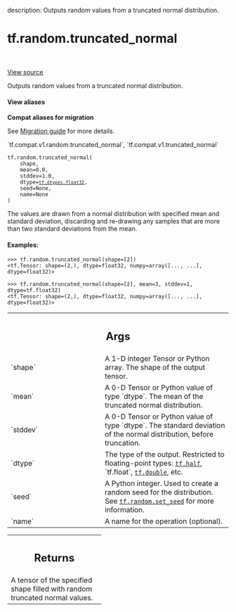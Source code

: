 description: Outputs random values from a truncated normal distribution.

<div itemscope itemtype="http://developers.google.com/ReferenceObject">
<meta itemprop="name" content="tf.random.truncated_normal" />
<meta itemprop="path" content="Stable" />
</div>

# tf.random.truncated_normal

<!-- Insert buttons and diff -->

<table class="tfo-notebook-buttons tfo-api nocontent" align="left">

</table>

<a target="_blank" class="external" href="/code/stable/tensorflow/python/ops/random_ops.py">View source</a>



Outputs random values from a truncated normal distribution.

<section class="expandable">
  <h4 class="showalways">View aliases</h4>
  <p>
<b>Compat aliases for migration</b>
<p>See
<a href="https://www.tensorflow.org/guide/migrate">Migration guide</a> for
more details.</p>
<p>`tf.compat.v1.random.truncated_normal`, `tf.compat.v1.truncated_normal`</p>
</p>
</section>

<pre class="devsite-click-to-copy prettyprint lang-py tfo-signature-link">
<code>tf.random.truncated_normal(
    shape,
    mean=0.0,
    stddev=1.0,
    dtype=<a href="../../tf/dtypes.md#float32"><code>tf.dtypes.float32</code></a>,
    seed=None,
    name=None
)
</code></pre>



<!-- Placeholder for "Used in" -->

The values are drawn from a normal distribution with specified mean and
standard deviation, discarding and re-drawing any samples that are more than
two standard deviations from the mean.

#### Examples:



```
>>> tf.random.truncated_normal(shape=[2])
<tf.Tensor: shape=(2,), dtype=float32, numpy=array([..., ...], dtype=float32)>
```

```
>>> tf.random.truncated_normal(shape=[2], mean=3, stddev=1, dtype=tf.float32)
<tf.Tensor: shape=(2,), dtype=float32, numpy=array([..., ...], dtype=float32)>
```

<!-- Tabular view -->
 <table class="responsive fixed orange">
<colgroup><col width="214px"><col></colgroup>
<tr><th colspan="2"><h2 class="add-link">Args</h2></th></tr>

<tr>
<td>
`shape`
</td>
<td>
A 1-D integer Tensor or Python array. The shape of the output tensor.
</td>
</tr><tr>
<td>
`mean`
</td>
<td>
A 0-D Tensor or Python value of type `dtype`. The mean of the
truncated normal distribution.
</td>
</tr><tr>
<td>
`stddev`
</td>
<td>
A 0-D Tensor or Python value of type `dtype`. The standard deviation
of the normal distribution, before truncation.
</td>
</tr><tr>
<td>
`dtype`
</td>
<td>
The type of the output. Restricted to floating-point types:
<a href="../../tf.md#half"><code>tf.half</code></a>, `tf.float`, <a href="../../tf.md#double"><code>tf.double</code></a>, etc.
</td>
</tr><tr>
<td>
`seed`
</td>
<td>
A Python integer. Used to create a random seed for the distribution.
See <a href="../../tf/random/set_seed.md"><code>tf.random.set_seed</code></a> for more information.
</td>
</tr><tr>
<td>
`name`
</td>
<td>
A name for the operation (optional).
</td>
</tr>
</table>



<!-- Tabular view -->
 <table class="responsive fixed orange">
<colgroup><col width="214px"><col></colgroup>
<tr><th colspan="2"><h2 class="add-link">Returns</h2></th></tr>
<tr class="alt">
<td colspan="2">
A tensor of the specified shape filled with random truncated normal values.
</td>
</tr>

</table>

